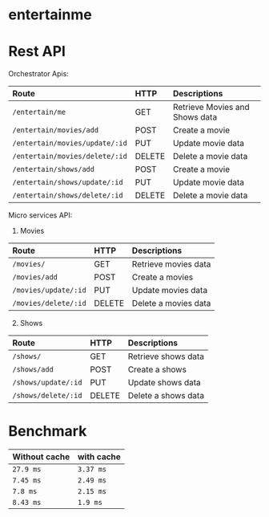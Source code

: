 # entertainme

# Rest API

Orchestrator Apis:

| Route           | HTTP    | Descriptions                    |
| :-------------  | :------ | :------------------------------ |
| `/entertain/me`           | GET     | Retrieve Movies and Shows data |
| `/entertain/movies/add`       | POST    | Create a movie             |
| `/entertain/movies/update/:id`| PUT     | Update movie data          |
| `/entertain/movies/delete/:id`| DELETE  | Delete a movie data        |
| `/entertain/shows/add`        | POST    | Create a movie             |
| `/entertain/shows/update/:id` | PUT     | Update movie data          |
| `/entertain/shows/delete/:id` | DELETE  | Delete a movie data        |

Micro services API:

1) Movies

| Route           | HTTP    | Descriptions                    |
| :-------------  | :------ | :------------------------------ |
| `/movies/`          | GET     | Retrieve movies data       |
| `/movies/add`       | POST    | Create a movies            |
| `/movies/update/:id`| PUT     | Update movies data         |
| `/movies/delete/:id`| DELETE  | Delete a movies data       |

2) Shows

| Route           | HTTP    | Descriptions                    |
| :-------------  | :------ | :------------------------------ |
| `/shows/`          | GET     | Retrieve shows data        |
| `/shows/add`       | POST    | Create a shows             |
| `/shows/update/:id`| PUT     | Update shows data          |
| `/shows/delete/:id`| DELETE  | Delete a shows data        |

# Benchmark

| Without cache   | with cache |
| :-------------  | :--------- |
| `27.9 ms`       | `3.37 ms`  |
| `7.45 ms`       | `2.49 ms`  |
| `7.8 ms`        | `2.15 ms`  |
| `8.43 ms`       | `1.9 ms`   |
